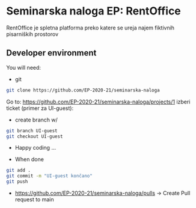 # Seminarska naloga EP: RentOffice

RentOffice je spletna platforma preko katere se ureja najem fiktivnih pisarniških prostorov

## Developer environment

You will need:

- git

```bash
git clone https://github.com/EP-2020-21/seminarska-naloga
```

Go to: https://github.com/EP-2020-21/seminarska-naloga/projects/1 izberi ticket (primer za UI-guest):
 - create branch w/ 
```bash
git branch UI-guest
git checkout UI-guest
```
- Happy coding ...

- When done
```bash
git add .
git commit -m "UI-guest končano"
git push
```
- https://github.com/EP-2020-21/seminarska-naloga/pulls -> Create Pull request to main
